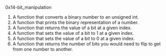 0x14-bit_manipulation

1. A function that converts a binary number to an unsigned int.
2. A function that prints the binary representation of a number.
3. A function that returns the value of a bit at a given index.
4. A function that sets the value of a bit to 1 at a given index.
5. A function that sets the value of a bit to 0 at a given index.
6. A function that returns the number of bits you would need to flip to get from one number to another.
